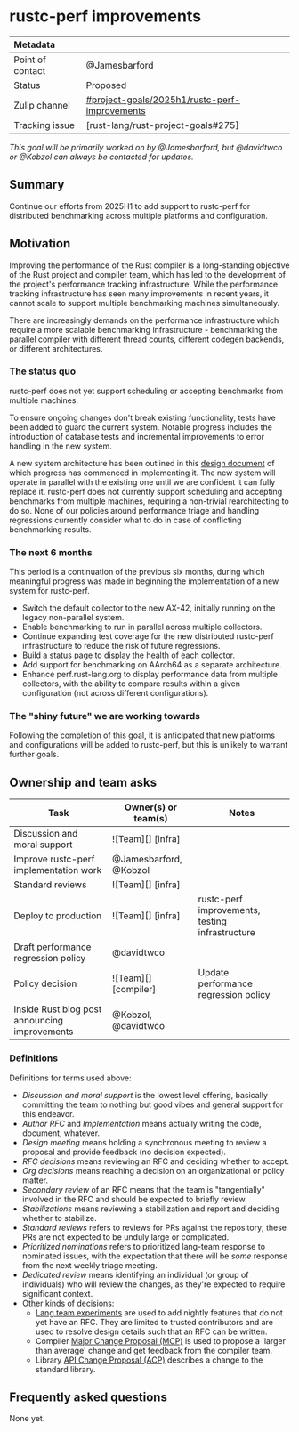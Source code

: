 # rustc-perf improvements

| Metadata           |                                                          |
| :--                | :--                                                      |
| Point of contact   | @Jamesbarford                                            |
| Status             | Proposed                                                 |
| Zulip channel      | [#project-goals/2025h1/rustc-perf-improvements][channel] |
| Tracking issue     | [rust-lang/rust-project-goals#275]                       |

[channel]: https://rust-lang.zulipchat.com/#narrow/channel/478771-project-goals.2F2025h1.2Frustc-perf-improvements

*This goal will be primarily worked on by @Jamesbarford, but @davidtwco or
@Kobzol can always be contacted for updates.*

## Summary

Continue our efforts from 2025H1 to add support to rustc-perf for distributed
benchmarking across multiple platforms and configuration.

## Motivation

Improving the performance of the Rust compiler is a long-standing objective of
the Rust project and compiler team, which has led to the development of the
project's performance tracking infrastructure. While the performance tracking
infrastructure has seen many improvements in recent years, it cannot scale to
support multiple benchmarking machines simultaneously.

There are increasingly demands on the performance infrastructure which require a
more scalable benchmarking infrastructure - benchmarking the parallel compiler
with different thread counts, different codegen backends, or different
architectures.

### The status quo

rustc-perf does not yet support scheduling or accepting benchmarks from
multiple machines.

To ensure ongoing changes don't break existing functionality, tests have
been added to guard the current system. Notable progress includes the
introduction of database tests and incremental improvements to error
handling in the new system.

A new system architecture has been outlined in this
[design document][design_doc] of which progress has commenced in implementing
it. The new system will operate in parallel with the existing one until we
are confident it can fully replace it. rustc-perf does not currently support
scheduling and accepting benchmarks from multiple machines, requiring a
non-trivial rearchitecting to do so. None of our policies around performance
triage and handling regressions currently consider what to do in case of
conflicting benchmarking results.

[design_doc]: https://hackmd.io/wq30YNEIQMSFLWWcWDSI9A

### The next 6 months

This period is a continuation of the previous six months, during which
meaningful progress was made in beginning the implementation of a new system
for rustc-perf.

* Switch the default collector to the new AX-42, initially running on the
  legacy non-parallel system.
* Enable benchmarking to run in parallel across multiple collectors.
* Continue expanding test coverage for the new distributed rustc-perf
  infrastructure to reduce the risk of future regressions.
* Build a status page to display the health of each collector.
* Add support for benchmarking on AArch64 as a separate architecture.
* Enhance perf.rust-lang.org to display performance data from multiple
  collectors, with the ability to compare results within a given configuration
  (not across different configurations).

### The "shiny future" we are working towards

Following the completion of this goal, it is anticipated that new platforms and
configurations will be added to rustc-perf, but this is unlikely to warrant
further goals.

## Ownership and team asks

| Task                                          | Owner(s) or team(s)    | Notes                                           |
|-----------------------------------------------|------------------------|-------------------------------------------------|
| Discussion and moral support                  | ![Team][] [infra]      |                                                 |
| Improve rustc-perf implementation work        | @Jamesbarford, @Kobzol |                                                 |
| Standard reviews                              | ![Team][] [infra]      |                                                 |
| Deploy to production                          | ![Team][] [infra]      | rustc-perf improvements, testing infrastructure |
| Draft performance regression policy           | @davidtwco             |                                                 |
| Policy decision                               | ![Team][] [compiler]   | Update performance regression policy            |
| Inside Rust blog post announcing improvements | @Kobzol, @davidtwco    |                                                 |

### Definitions

Definitions for terms used above:

* *Discussion and moral support* is the lowest level offering, basically
  committing the team to nothing but good vibes and general support for this
  endeavor.
* *Author RFC* and *Implementation* means actually writing the code, document,
  whatever.
* *Design meeting* means holding a synchronous meeting to review a proposal and
  provide feedback (no decision expected).
* *RFC decisions* means reviewing an RFC and deciding whether to accept.
* *Org decisions* means reaching a decision on an organizational or policy
  matter.
* *Secondary review* of an RFC means that the team is "tangentially" involved in
  the RFC and should be expected to briefly review.
* *Stabilizations* means reviewing a stabilization and report and deciding
  whether to stabilize.
* *Standard reviews* refers to reviews for PRs against the repository; these PRs
  are not expected to be unduly large or complicated.
* *Prioritized nominations* refers to prioritized lang-team response to
  nominated issues, with the expectation that there will be *some* response from
  the next weekly triage meeting.
* *Dedicated review* means identifying an individual (or group of individuals)
  who will review the changes, as they're expected to require significant
  context.
* Other kinds of decisions:
    * [Lang team experiments][experiment] are used to add nightly features that
      do not yet have an RFC. They are limited to trusted contributors and are
      used to resolve design details such that an RFC can be written.
    * Compiler [Major Change Proposal (MCP)][mcp] is used to propose a 'larger
      than average' change and get feedback from the compiler team.
    * Library [API Change Proposal (ACP)][acp] describes a change to the
      standard library.

[experiment]: https://lang-team.rust-lang.org/how_to/experiment.html
[mcp]: https://forge.rust-lang.org/compiler/mcp.html
[acp]: https://std-dev-guide.rust-lang.org/development/feature-lifecycle.html

## Frequently asked questions

None yet.
